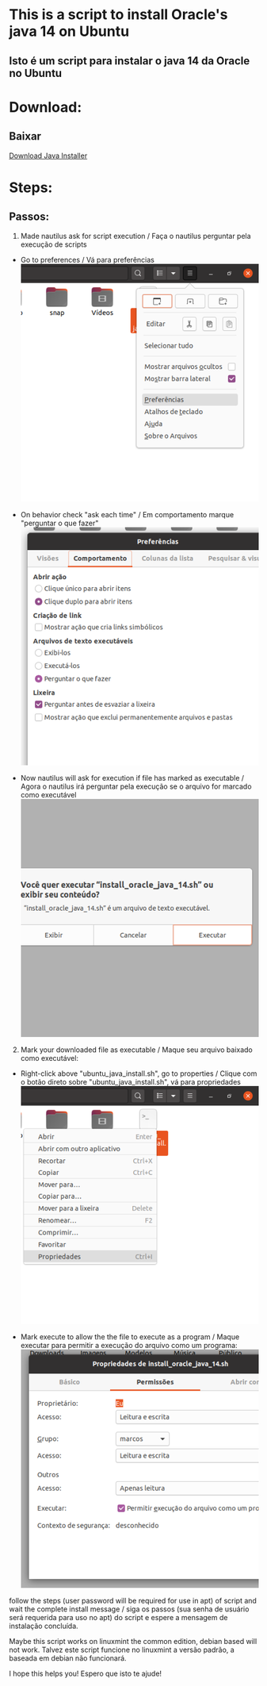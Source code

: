 # This is a script to install Oracle's java 14 on Ubuntu
## Isto é um script para instalar o java 14 da Oracle no Ubuntu

# Download:
## Baixar
<a id="raw-url" href="https://raw.githubusercontent.com/markirius/ubuntu_java_install/master/ubuntu_java_install.sh">Download Java Installer</a>

# Steps:
## Passos:

1. Made nautilus ask for script execution / Faça o nautilus perguntar pela execução de scripts

* Go to preferences / Vá para preferências
![](imgs/1.png)

* On behavior check "ask each time" / Em comportamento marque "perguntar o que fazer"
![](imgs/2.png)

* Now nautilus will ask for execution if file has marked as executable / Agora o nautilus irá perguntar pela execução se o arquivo for marcado como executável
![](imgs/3.png)


2. Mark your downloaded file as executable / Maque seu arquivo baixado como executável:

* Right-click above "ubuntu_java_install.sh", go to properties / Clique com o botão direto sobre "ubuntu_java_install.sh", vá para propriedades
![](imgs/5.png)

* Mark execute to allow the the file to execute as a program / Maque executar para permitir a execução do arquivo como um programa:
![](imgs/4.png)


follow the steps (user password will be required for use in apt) of script and wait the complete install message / siga os passos (sua senha de usuário será requerida para uso no apt) do script e espere a mensagem de instalação concluída.

Maybe this script works on linuxmint the common edition, debian based will not work.
Talvez este script funcione no linuxmint a versão padrão, a baseada em debian não funcionará.

I hope this helps you!
Espero que isto te ajude!
